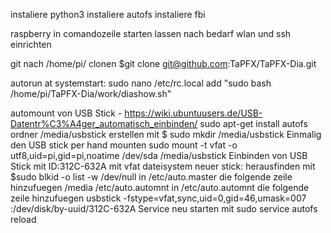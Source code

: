 instaliere python3
instaliere autofs
instaliere fbi

raspberry in comandozeile starten lassen nach bedarf wlan und ssh einrichten

git nach /home/pi/ clonen
$git clone git@github.com:TaPFX/TaPFX-Dia.git

autorun at systemstart:
    sudo nano /etc/rc.local
    add "sudo bash /home/pi/TaPFX-Dia/work/diashow.sh"

automount von USB Stick - https://wiki.ubuntuusers.de/USB-Datentr%C3%A4ger_automatisch_einbinden/
    sudo apt-get install autofs
    ordner /media/usbstick erstellen mit
    $ sudo mkdir /media/usbstick
    Einmalig den USB stick per hand mounten
    sudo mount -t vfat -o utf8,uid=pi,gid=pi,noatime /dev/sda /media/usbstick
    Einbinden von USB Stick mit ID:312C-632A mit vfat dateisystem
    neuer stick: herausfinden mit $sudo blkid -o list -w /dev/null 
    in /etc/auto.master die folgende zeile hinzufuegen
    /media /etc/auto.automnt
    in  /etc/auto.automnt die folgende zeile hinzufuegen
    usbstick -fstype=vfat,sync,uid=0,gid=46,umask=007 :/dev/disk/by-uuid/312C-632A
    Service neu starten mit sudo service autofs reload
